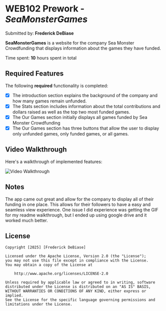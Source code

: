 # WEB102 Prework - *SeaMonsterGames*

Submitted by: **Frederick DeBiase**

**SeaMonsterGames** is a website for the company Sea Monster Crowdfunding that displays information about the games they have funded.

Time spent: **10** hours spent in total

## Required Features

The following **required** functionality is completed:

* [x] The introduction section explains the background of the company and how many games remain unfunded.
* [x] The Stats section includes information about the total contributions and dollars raised as well as the top two most funded games.
* [x] The Our Games section initially displays all games funded by Sea Monster Crowdfunding
* [x] The Our Games section has three buttons that allow the user to display only unfunded games, only funded games, or all games.

## Video Walkthrough

Here's a walkthrough of implemented features:

<img src="https://drive.google.com/uc?export=view&id=1YScaak56pT0CZL_KAnDKnyIoz2Erbdu-" 
     title="Video Walkthrough" 
     alt="Video Walkthrough" />

## Notes

The app came out great and allow for the company to display all of their funding in one place. This allows for their followers to have a easy and seamless view experience.
One issue I did experience was getting the GIF for my readme walkthrough, but I ended up using google drive and it worked much better.

## License

    Copyright [2025] [Frederick DeBiase]

    Licensed under the Apache License, Version 2.0 (the "License");
    you may not use this file except in compliance with the License.
    You may obtain a copy of the License at

        http://www.apache.org/licenses/LICENSE-2.0

    Unless required by applicable law or agreed to in writing, software
    distributed under the License is distributed on an "AS IS" BASIS,
    WITHOUT WARRANTIES OR CONDITIONS OF ANY KIND, either express or implied.
    See the License for the specific language governing permissions and
    limitations under the License.

